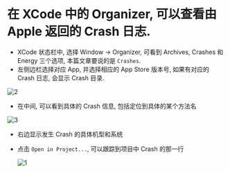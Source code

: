 # 在 XCode 中的 Organizer, 可以查看由 Apple 返回的 Crash 日志.

 - XCode 状态栏中, 选择 Window -> Organizer, 可看到 Archives, Crashes 和 Energy 三个选项, 本篇文章要说的是 `Crashes`.
 - 左侧边栏选择对应 App, 并选择相应的 App Store 版本号, 如果有对应的 Crash 日志, 会显示 Crash 目录.

 ![2](https://github.com/DerekYuYi/iOS-MarkDown/blob/master/images/2.png)
 
 - 在中间, 可以看到具体的 Crash 信息, 包括定位到具体的某个方法名

 ![3](https://github.com/DerekYuYi/iOS-MarkDown/blob/master/images/3.png)
 
 - 右边显示发生 Crash 的具体机型和系统
 - 点击 `Open in Project...`, 可以跟踪到项目中 Crash 的那一行
	
	 ![1](https://github.com/DerekYuYi/iOS-MarkDown/blob/master/images/1.png)